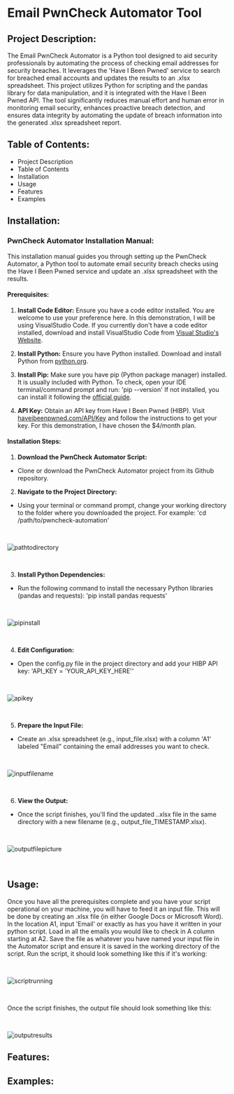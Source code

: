 # Email PwnCheck Automator Tool

## Project Description:

The Email PwnCheck Automator is a Python tool designed to aid security professionals by automating the process of checking email addresses for security breaches. It leverages the 'Have I Been Pwned' service to search for breached email accounts and updates the results to an .xlsx spreadsheet. This project utilizes Python for scripting and the pandas library for data manipulation, and it is integrated with the Have I Been Pwned API. The tool significantly reduces manual effort and human error in monitoring email security, enhances proactive breach detection, and ensures data integrity by automating the update of breach information into the generated .xlsx spreadsheet report.

## Table of Contents:

- Project Description
- Table of Contents
- Installation
- Usage
- Features
- Examples

## Installation:

### PwnCheck Automator Installation Manual:

This installation manual guides you through setting up the PwnCheck Automator, a Python tool to automate email security breach checks using the Have I Been Pwned service and update an .xlsx spreadsheet with the results.

#### Prerequisites:

1. **Install Code Editor:** Ensure you have a code editor installed. You are welcome to use your preference here. In this demonstration, I will be using VisualStudio Code. If you currently don't have a code editor installed, download and install VisualStudio Code from [Visual Studio's Website](https://code.visualstudio.com/).

2. **Install Python:** Ensure you have Python installed. Download and install Python from [python.org](https://www.python.org).

3. **Install Pip:** Make sure you have pip (Python package manager) installed. It is usually included with Python. To check, open your IDE terminal/command prompt and run: 'pip --version' If not installed, you can install it following the [official guide](https://pip.pypa.io/en/stable/installation/).

4. **API Key:** Obtain an API key from Have I Been Pwned (HIBP). Visit [haveibeenpwned.com/API/Key](https://www.haveibeenpwned.com/API/Key) and follow the instructions to get your key. For this demonstration, I have chosen the $4/month plan.

#### Installation Steps:

1. **Download the PwnCheck Automator Script:**
- Clone or download the PwnCheck Automator project from its Github repository.

2. **Navigate to the Project Directory:**
- Using your terminal or command prompt, change your working directory to the folder where you downloaded the project. For example: 'cd /path/to/pwncheck-automation'

<br>

![pathtodirectory](pwncheck-images/cdusersryanhemanndownloads.png)

<br>

3. **Install Python Dependencies:**
- Run the following command to install the necessary Python libraries (pandas and requests): 'pip install pandas requests'

<br>

![pipinstall](pwncheck-images/pipinstall.png)

<br>

4. **Edit Configuration:**
- Open the config.py file in the project directory and add your HIBP API key: 'API_KEY = 'YOUR_API_KEY_HERE''

<br>

![apikey](pwncheck-images/apikey.png)

<br>

5. **Prepare the Input File:**
- Create an .xlsx spreadsheet (e.g., input_file.xlsx) with a column 'A1' labeled "Email" containing the email addresses you want to check.

<br>  

![inputfilename](pwncheck-images/xlsxfile.png)

<br>

6. **View the Output:**
- Once the script finishes, you'll find the updated ..xlsx file in the same directory with a new filename (e.g., output_file_TIMESTAMP.xlsx).

<br>

![outputfilepicture](pwncheck-images/outputfile.png)

<br>

## Usage:

Once you have all the prerequisites complete and you have your script operational on your machine, you will have to feed it an input file. This will be done by creating an .xlsx file (in either Google Docs or Microsoft Word).
In the location A1, input 'Email' or exactly as has you have it written in your python script.
Load in all the emails you would like to check in A column starting at A2.
Save the file as whatever you have named your input file in the Automator script and ensure it is saved in the working directory of the script.
Run the script, it should look something like this if it's working:

<br>

![scriptrunning](pwncheck-images/scriptrunning.png)

<br>

Once the script finishes, the output file should look something like this:

<br>

![outputresults](pwncheck-images/outfileresults.png)

## Features:

## Examples:
